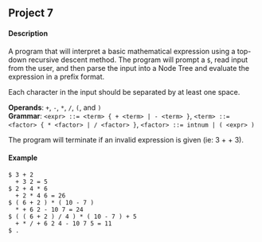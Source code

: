Project 7
---------
#### Description
  A program that will interpret a basic mathematical expression using a top-down recursive descent method. The program will prompt a `$`, read input from the user, and then parse the input into a Node Tree and evaluate the expression in a prefix format.
  
  Each character in the input should be separated by at least one space.
  
  **Operands**: `+`, `-`, `*`, `/`, `(`, and `)`  
  **Grammar**: `<expr> ::= <term> { + <term> | - <term> }`, `<term> ::= <factor> { * <factor> | / <factor> }`, `<factor> ::= intnum | ( <expr> )`
  
  The program will terminate if an invalid expression is given (ie: 3 + + 3).
  
#### Example
  ```
  $ 3 + 2
    + 3 2 = 5
  $ 2 + 4 * 6
    + 2 * 4 6 = 26
  $ ( 6 + 2 ) * ( 10 - 7 )
    * + 6 2 - 10 7 = 24
  $ ( ( 6 + 2 ) / 4 ) * ( 10 - 7 ) + 5
    + * / + 6 2 4 - 10 7 5 = 11
  $ .
  ```
